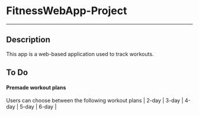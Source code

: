 # FitnessWebApp-Project
***

## Description

This app is a web-based application used to track workouts. 

## To Do

#### Premade workout plans
Users can choose between the following workout plans
| 2-day | 3-day | 4-day | 5-day | 6-day |
